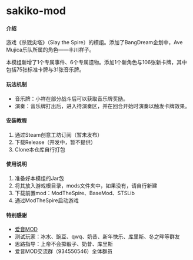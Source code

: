 # sakiko-mod

#### 介绍

游戏《杀戮尖塔》（Slay the Spire）的模组。添加了BangDream企划中，Ave Mujica乐队所属的角色——丰川祥子。

本模组新增了1个专属事件、6个专属遗物。添加1个新角色与106张新卡牌，其中包括75张标准卡牌与31张音乐牌。

#### 玩法机制

- 音乐牌：小祥在部分战斗后可以获取音乐牌奖励。
- 演奏：音乐牌打出后，进入待演奏区，并在回合开始时演奏以触发卡牌效果。

#### 安装教程

1.  通过Steam创意工坊订阅（暂未发布）
2.  下载Release（开发中，暂不提供）
3.  Clone本仓库自行打包

#### 使用说明

1.  准备好本模组的Jar包
2.  将其放入游戏根目录，mods文件夹中，如果没有，请自行新建
3.  下载前置mod：ModTheSpire、BaseMod、STSLib
4.  通过ModTheSpire启动游戏

#### 特别感谢
- [爱音MOD](https://steamcommunity.com/sharedfiles/filedetails/?id=3248151544)
- 测试玩家：冰水、豌豆、qwq、奶昔、新年快乐、库里斯、冬之畔等群友
- 思路指导：上帝不会掷骰子、奶昔、库里斯
- 爱音MOD交流群（934550546）全体群员